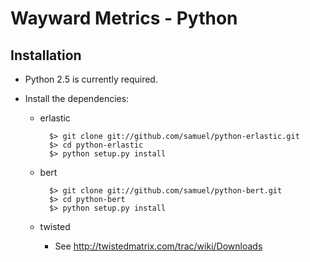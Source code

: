 Wayward Metrics - Python
==========================

Installation
------------

* Python 2.5 is currently required.

* Install the dependencies:

    * erlastic

            $> git clone git://github.com/samuel/python-erlastic.git
            $> cd python-erlastic
            $> python setup.py install

    * bert

            $> git clone git://github.com/samuel/python-bert.git
            $> cd python-bert
            $> python setup.py install

    * twisted

        * See http://twistedmatrix.com/trac/wiki/Downloads


